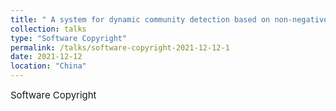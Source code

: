 ```yaml
---
title: " A system for dynamic community detection based on non-negative matrix factorization  "
collection: talks
type: "Software Copyright"
permalink: /talks/software-copyright-2021-12-12-1
date: 2021-12-12
location: "China"
---
```

<span style="font-size:15px;">Software Copyright</span>
